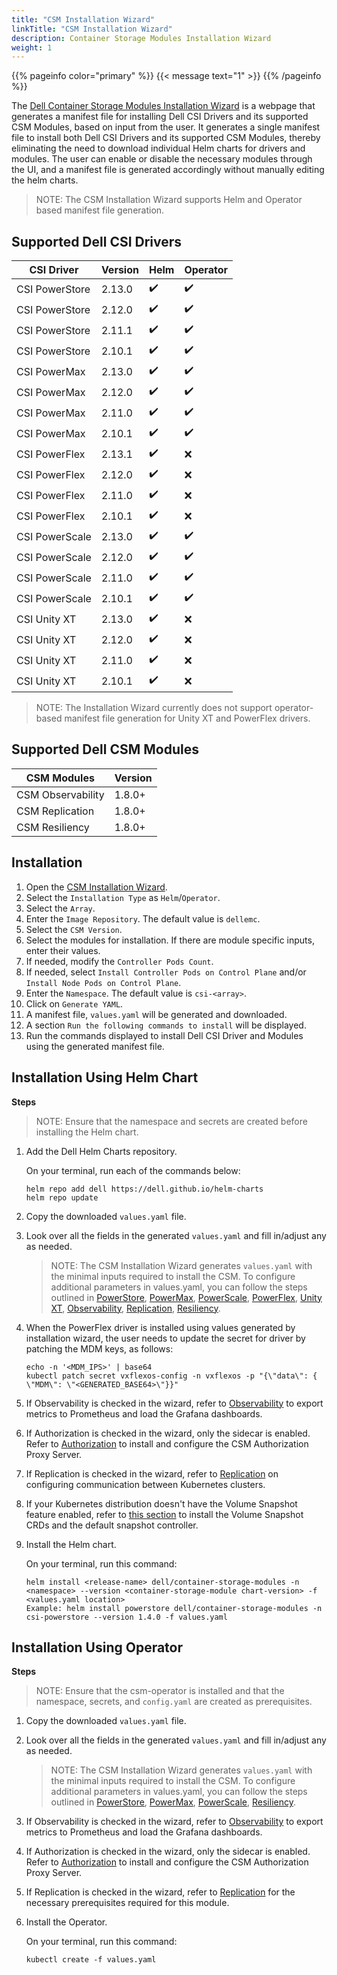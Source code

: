 ```yaml
---
title: "CSM Installation Wizard"
linkTitle: "CSM Installation Wizard"
description: Container Storage Modules Installation Wizard
weight: 1
---
```

{{% pageinfo color="primary" %}}
{{< message text="1" >}}
{{% /pageinfo %}}

The [Dell Container Storage Modules Installation Wizard](./src/index.html) is a webpage that generates a manifest file for installing Dell CSI Drivers and its supported CSM Modules, based on input from the user. It generates a single manifest file to install both Dell CSI Drivers and its supported CSM Modules, thereby eliminating the need to download individual Helm charts for drivers and modules. The user can enable or disable the necessary modules through the UI, and a manifest file is generated accordingly without manually editing the helm charts.

>NOTE: The CSM Installation Wizard supports Helm and Operator based manifest file generation.

## Supported Dell CSI Drivers

| CSI Driver         | Version   | Helm   | Operator  |
| ------------------ | --------- | ------ | --------- |
| CSI PowerStore     | 2.13.0    |✔️      |✔️        |
| CSI PowerStore     | 2.12.0    |✔️      |✔️        |
| CSI PowerStore     | 2.11.1    |✔️      |✔️        |
| CSI PowerStore     | 2.10.1    |✔️      |✔️        |
| CSI PowerMax       | 2.13.0    |✔️      |✔️        |
| CSI PowerMax       | 2.12.0    |✔️      |✔️        |
| CSI PowerMax       | 2.11.0    |✔️      |✔️        |
| CSI PowerMax       | 2.10.1    |✔️      |✔️        |
| CSI PowerFlex      | 2.13.1    |✔️      |❌        |
| CSI PowerFlex      | 2.12.0    |✔️      |❌        |
| CSI PowerFlex      | 2.11.0    |✔️      |❌        |
| CSI PowerFlex      | 2.10.1    |✔️      |❌        |
| CSI PowerScale     | 2.13.0    |✔️      |✔️        |
| CSI PowerScale     | 2.12.0    |✔️      |✔️        |
| CSI PowerScale     | 2.11.0    |✔️      |✔️        |
| CSI PowerScale     | 2.10.1    |✔️      |✔️        |
| CSI Unity XT       | 2.13.0    |✔️      |❌        |
| CSI Unity XT       | 2.12.0    |✔️      |❌        |
| CSI Unity XT       | 2.11.0    |✔️      |❌        |
| CSI Unity XT       | 2.10.1    |✔️      |❌        |

>NOTE: The Installation Wizard currently does not support operator-based manifest file generation for Unity XT and PowerFlex drivers.

## Supported Dell CSM Modules

| CSM Modules          | Version   |
| ---------------------| --------- |
| CSM Observability    | 1.8.0+     |
| CSM Replication      | 1.8.0+     |
| CSM Resiliency       | 1.8.0+     |

## Installation

1. Open the [CSM Installation Wizard](./src/index.html).
2. Select the `Installation Type` as `Helm`/`Operator`.
3. Select the `Array`.
4. Enter the `Image Repository`. The default value is `dellemc`.
5. Select the `CSM Version`.
6. Select the modules for installation. If there are module specific inputs, enter their values.
7. If needed, modify the `Controller Pods Count`.
8. If needed, select `Install Controller Pods on Control Plane` and/or `Install Node Pods on Control Plane`.
9. Enter the `Namespace`. The default value is `csi-<array>`.
10. Click on `Generate YAML`.
11. A manifest file, `values.yaml` will be generated and downloaded.
12. A section `Run the following commands to install` will be displayed.
13. Run the commands displayed to install Dell CSI Driver and Modules using the generated manifest file.

## Installation Using Helm Chart

**Steps**

>NOTE: Ensure that the namespace and secrets are created before installing the Helm chart.

1. Add the Dell Helm Charts repository.

    On your terminal, run each of the commands below:

    ```terminal
    helm repo add dell https://dell.github.io/helm-charts
    helm repo update
    ```

2. Copy the downloaded `values.yaml` file.

3. Look over all the fields in the generated `values.yaml` and fill in/adjust any as needed.

    >NOTE: The CSM Installation Wizard generates `values.yaml` with the minimal inputs required to install the CSM. To configure additional parameters in values.yaml, you can follow the steps outlined in [PowerStore](../helm/drivers/installation/powerstore/#install-the-driver), [PowerMax](../helm/drivers/installation/powermax#install-the-driver), [PowerScale](../helm/drivers/installation/isilon#install-the-driver), [PowerFlex](../helm/drivers/installation/powerflex#install-the-driver), [Unity XT](../helm/drivers/installation/unity#install-csi-driver), [Observability](../csmoperator/modules/observability/), [Replication](../csmoperator/modules/replication/), [Resiliency](../csmoperator/modules/resiliency/).

4. When the PowerFlex driver is installed using values generated by installation wizard, the user needs to update the secret for driver by patching the MDM keys, as follows:

    ```terminal
    echo -n '<MDM_IPS>' | base64
    kubectl patch secret vxflexos-config -n vxflexos -p "{\"data\": { \"MDM\": \"<GENERATED_BASE64>\"}}"
    ```

5. If Observability is checked in the wizard, refer to [Observability](../csmoperator/modules/observability#post-installation-dependencies) to export metrics to Prometheus and load the Grafana dashboards.

6. If Authorization is checked in the wizard, only the sidecar is enabled. Refer to [Authorization](../../deployment/helm/modules/installation/authorization-v2.0/) to install and configure the CSM Authorization Proxy Server.

7. If Replication is checked in the wizard, refer to [Replication](../../deployment/helm/modules/installation/replication/) on configuring communication between Kubernetes clusters.

8. If your Kubernetes distribution doesn't have the Volume Snapshot feature enabled, refer to [this section](../../snapshots) to install the Volume Snapshot CRDs and the default snapshot controller.

9. Install the Helm chart.

    On your terminal, run this command:

    ```terminal
    helm install <release-name> dell/container-storage-modules -n <namespace> --version <container-storage-module chart-version> -f <values.yaml location>
    Example: helm install powerstore dell/container-storage-modules -n csi-powerstore --version 1.4.0 -f values.yaml
    ```

## Installation Using Operator

**Steps**

>NOTE: Ensure that the csm-operator is installed and that the namespace, secrets, and `config.yaml` are created as prerequisites.

1. Copy the downloaded `values.yaml` file.

2. Look over all the fields in the generated `values.yaml` and fill in/adjust any as needed.

    >NOTE: The CSM Installation Wizard generates `values.yaml` with the minimal inputs required to install the CSM. To configure additional parameters in values.yaml, you can follow the steps outlined in [PowerStore](../csmoperator/drivers/powerstore), [PowerMax](../csmoperator/drivers/powermax), [PowerScale](../csmoperator/drivers/powerscale), [Resiliency](../csmoperator/modules/resiliency).

3. If Observability is checked in the wizard, refer to [Observability](../csmoperator/modules/observability) to export metrics to Prometheus and load the Grafana dashboards.

4. If Authorization is checked in the wizard, only the sidecar is enabled. Refer to [Authorization](../csmoperator/modules/authorization-v2) to install and configure the CSM Authorization Proxy Server.

5. If Replication is checked in the wizard, refer to [Replication](../csmoperator/modules/replication) for the necessary prerequisites required for this module.

6. Install the Operator.

    On your terminal, run this command:

    ```terminal
    kubectl create -f values.yaml
    ```
